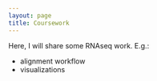```yaml
---
layout: page
title: Coursework
---
```


Here, I will share some RNAseq work. E.g.:
+ alignment workflow
+ visualizations
